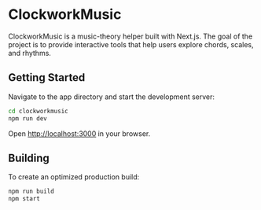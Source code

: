 # ClockworkMusic

ClockworkMusic is a music-theory helper built with Next.js. The goal of the project is to provide interactive tools that help users explore chords, scales, and rhythms.

## Getting Started

Navigate to the app directory and start the development server:

```bash
cd clockworkmusic
npm run dev
```

Open [http://localhost:3000](http://localhost:3000) in your browser.

## Building

To create an optimized production build:

```bash
npm run build
npm start
```

